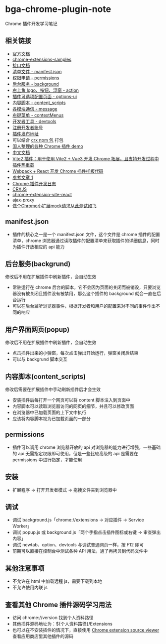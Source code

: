 # bga-chrome-plugin-note

Chrome 插件开发学习笔记

## 相关链接

- [官方文档](https://developer.chrome.com/docs/extensions/mv3/getstarted)
- [chrome-extensions-samples](https://github.com/GoogleChrome/chrome-extensions-samples)
- [接口文档](https://developer.chrome.com/docs/extensions/reference/)
- [清单文件 - manifest.json](https://developer.chrome.com/docs/extensions/mv3/manifest/)
- [权限申请 - permissions](https://developer.chrome.com/docs/extensions/reference/permissions/)
- [后台服务 - background](https://developer.chrome.com/docs/extensions/mv3/service_workers/)
- [右上角 logo、按钮、浮窗 - action](https://developer.chrome.com/docs/extensions/reference/action/)
- [插件可选项配置页面 - options-ui](https://developer.chrome.com/docs/extensions/mv3/options/)
- [内容脚本 - content_scripts](https://developer.chrome.com/docs/extensions/mv3/content_scripts/)
- [各模块通信 - message](https://developer.chrome.com/docs/extensions/mv3/messaging/)
- [右键菜单 - contextMenus](https://developer.chrome.com/docs/extensions/reference/contextMenus/)
- [开发者工具 - devtools](https://developer.chrome.com/docs/extensions/mv3/devtools/)
- [注册开发者账号](https://chrome.google.com/webstore/devconsole)
- [插件发布地址](https://developer.chrome.com/docs/webstore/publish/)
- 可以结合 [crx npm 包](https://www.npmjs.com/package/crx) 打包
- [国人整理的各种 Chrome 插件 demo](https://github.com/sxei/chrome-plugin-demo)
- [中文文档](https://github.com/facert/chrome-extension-guide)
- [Vite2 插件：用于使用 Vite2 + Vue3 开发 Chrome 拓展，且支持开发过程中插件热重载](https://github.com/yeqisong/vite-plugin-vue-crx3)
- [Webpack + React 开发 Chrome 插件样板代码](https://github.com/lxieyang/chrome-extension-boilerplate-react)
- [参考文章 1](https://github.com/0326/iBookmark/wiki)
- [Chrome 插件开发日志](https://juejin.cn/column/7140235168777764894)
- [CRXJS](https://github.com/crxjs/chrome-extension-tools/tree/main/packages/vite-plugin)
- [chrome-extension-vite-react](https://github.com/spiderT/chrome-extension-vite-react)
- [ajax-proxy](https://github.com/g0ngjie/ajax-proxy)
- [做个Chrome小扩展mock请求从此测试如飞](https://juejin.cn/post/6955828684594872333)

## manifest.json

- 插件的核心之一是一个 manifest.json 文件，这个文件是 chrome 插件的配置清单，chrome 浏览器通过读取插件的配置清单来获取插件的详细信息，同时为插件开放相应的 api 能力

## 后台服务(backgrund)

修改后不用在扩展插件中刷新插件，会自动生效

- 常驻运行在 chrome 后台的脚本，它不会因为页面的关闭而被销毁，只要浏览器没有被关闭且插件没有被禁用，那么这个插件的 background 就会一直在后台运行
- 可以在后台监听浏览器事件，根据开发者和用户的配置来对不同的事件作出不同的响应

## 用户界面网页(popup)

修改后不用在扩展插件中刷新插件，会自动生效

- 点击插件出来的小弹窗，每次点击弹出开始运行，弹窗关闭后结束
- 可以与 backgrund 脚本交互

## 内容脚本(content_scripts)

修改后需要在扩展插件中手动刷新插件后才会生效

- 安装插件后每打开一个网页可以将 content 脚本注入到页面中
- 内容脚本可以读取浏览器访问的网页的细节，并且可以修改页面
- 在浏览器中已加载页面的上下文中执行
- 应该将内容脚本视为已加载页面的一部分

## permissions

- 插件可以调用 chrome 浏览器开放的 api 对浏览器的能力进行增强，一些基础的 api 无需指定权限即可使用，但是一些比较高级的 api 是需要在 permissions 中进行指定，才能使用

## 安装

- 扩展程序 -> 打开开发者模式 -> 拖拽文件夹到浏览器中

## 调试

- 调试 background.js「chrome://extensions -> 对应插件 -> Service Worker」
- 调试 popup.js 或 background.js「两个手指点击插件图标或右键 -> 审查弹出内容」
- 调试 newtab、option、devtools 与调试普通网页一样，按 F12 即可
- 前期可以直接在控制台中测试各种 API 用法，通了再拷贝到代码文件中

## 其他注意事项

- 不允许在 html 中加载远程 js，需要下载到本地
- 不允许使用内联 js

## 查看其他 Chrome 插件源码学习用法

- 访问 chrome://version 找到个人资料路径
- 其他插件源码地址为：${个人资料路径}/Extensions
- 也可以在不安装插件的情况下，直接使用 [Chrome extension source viewer](https://chrome.google.com/webstore/detail/chrome-extension-source-v/jifpbeccnghkjeaalbbjmodiffmgedin?hl=zh-CN) 查看应用商店里其他插件的源码
